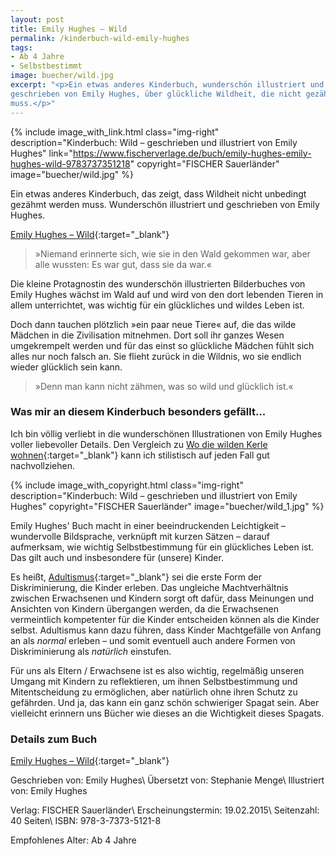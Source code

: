 ```yaml
---
layout: post
title: Emily Hughes – Wild
permalink: /kinderbuch-wild-emily-hughes
tags:
- Ab 4 Jahre
- Selbstbestimmt
image: buecher/wild.jpg
excerpt: "<p>Ein etwas anderes Kinderbuch, wunderschön illustriert und
geschrieben von Emily Hughes, über glückliche Wildheit, die nicht gezähmt werden
muss.</p>"
---
```


{% include image_with_link.html
class="img-right"
description="Kinderbuch: Wild – geschrieben und illustriert von Emily Hughes"
link="https://www.fischerverlage.de/buch/emily-hughes-emily-hughes-wild-9783737351218"
copyright="FISCHER Sauerländer"
image="buecher/wild.jpg"
%}

Ein etwas anderes Kinderbuch, das zeigt, dass Wildheit nicht unbedingt gezähmt werden muss.
Wunderschön illustriert und geschrieben von Emily Hughes.

[Emily Hughes – Wild](https://www.fischerverlage.de/buch/emily-hughes-emily-hughes-wild-9783737351218){:target="\_blank"}

> »Niemand erinnerte sich, wie sie in den Wald gekommen war, aber alle wussten:
Es war gut, dass sie da war.«

Die kleine Protagnostin des wunderschön illustrierten Bilderbuches von Emily
Hughes wächst im Wald auf und wird von den dort lebenden Tieren in allem
unterrichtet, was wichtig für ein glückliches und wildes Leben ist.

Doch dann tauchen plötzlich »ein paar neue Tiere« auf, die das wilde Mädchen in
die Zivilisation mitnehmen. Dort soll ihr ganzes Wesen umgekrempelt werden und
für das einst so glückliche Mädchen fühlt sich alles nur noch falsch an. Sie
flieht zurück in die Wildnis, wo sie endlich wieder glücklich sein kann.

> »Denn man kann nicht zähmen, was so wild und glücklich ist.«

### Was mir an diesem Kinderbuch besonders gefällt...

Ich bin völlig verliebt in die wunderschönen Illustrationen von Emily Hughes
voller liebevoller Details. Den Vergleich zu
[Wo die wilden Kerle wohnen](https://www.diogenes.ch/leser/titel/maurice-sendak/wo-die-wilden-kerle-wohnen-9783257005134.html){:target="\_blank"}
kann ich stilistisch auf jeden Fall gut nachvollziehen.

{% include image_with_copyright.html
class="img-right"
description="Kinderbuch: Wild – geschrieben und illustriert von Emily Hughes"
copyright="FISCHER Sauerländer"
image="buecher/wild_1.jpg"
%}

Emily Hughes' Buch macht in einer beeindruckenden Leichtigkeit – wundervolle
Bildsprache, verknüpft mit kurzen Sätzen – darauf aufmerksam, wie wichtig
Selbstbestimmung für ein glückliches Leben ist. Das gilt auch und
insbesondere für (unsere) Kinder.

Es heißt, [Adultismus](https://www.vielfalt-mediathek.de/adultismus-elementarpaedagogik){:target="\_blank"}
sei die erste Form der Diskriminierung, die Kinder erleben. Das ungleiche
Machtverhältnis zwischen Erwachsenen und Kindern sorgt oft dafür, dass Meinungen
und Ansichten von Kindern übergangen werden, da die Erwachsenen vermeintlich
kompetenter für die Kinder entscheiden können als die Kinder selbst.
Adultismus kann dazu führen, dass Kinder Machtgefälle von Anfang an als *normal*
erleben – und somit eventuell auch andere Formen von Diskriminierung als
*natürlich* einstufen.

Für uns als Eltern / Erwachsene ist es also wichtig, regelmäßig unseren Umgang
mit Kindern zu reflektieren, um ihnen Selbstbestimmung und Mitentscheidung zu
ermöglichen, aber natürlich ohne ihren Schutz zu gefährden. Und ja, das kann ein
ganz schön schwieriger Spagat sein. Aber vielleicht erinnern uns Bücher wie
dieses an die Wichtigkeit dieses Spagats.

### Details zum Buch

[Emily Hughes – Wild](https://www.fischerverlage.de/buch/emily-hughes-emily-hughes-wild-9783737351218){:target="\_blank"}

Geschrieben von: Emily Hughes\\
Übersetzt von: Stephanie Menge\\
Illustriert von: Emily Hughes

Verlag: FISCHER Sauerländer\\
Erscheinungstermin: 19.02.2015\\
Seitenzahl: 40 Seiten\\
ISBN: 978-3-7373-5121-8

Empfohlenes Alter: Ab 4 Jahre
